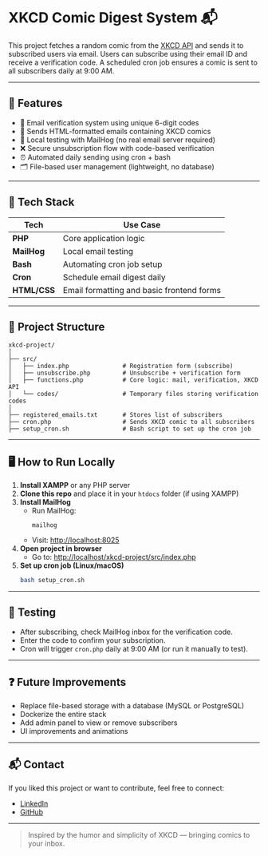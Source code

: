 # XKCD Comic Digest System 📬

This project fetches a random comic from the [XKCD API](https://xkcd.com/json.html) and sends it to subscribed users via email. Users can subscribe using their email ID and receive a verification code. A scheduled cron job ensures a comic is sent to all subscribers daily at 9:00 AM.

---

## 🚀 Features

- 🔐 Email verification system using unique 6-digit codes  
- 📩 Sends HTML-formatted emails containing XKCD comics  
- 💌 Local testing with MailHog (no real email server required)  
- ❌ Secure unsubscription flow with code-based verification  
- ⏰ Automated daily sending using cron + bash  
- 🗂️ File-based user management (lightweight, no database)

---

## 🧰 Tech Stack

| Tech              | Use Case                                  |
|-------------------|--------------------------------------------|
| **PHP**           | Core application logic                     |
| **MailHog**       | Local email testing                        |
| **Bash**          | Automating cron job setup                  |
| **Cron**          | Schedule email digest daily                |
| **HTML/CSS**      | Email formatting and basic frontend forms  |

---

## 📁 Project Structure

```
xkcd-project/
│
├── src/
│   ├── index.php               # Registration form (subscribe)
│   ├── unsubscribe.php         # Unsubscribe + verification form
│   ├── functions.php           # Core logic: mail, verification, XKCD API
│   └── codes/                  # Temporary files storing verification codes
│
├── registered_emails.txt       # Stores list of subscribers
├── cron.php                    # Sends XKCD comic to all subscribers
├── setup_cron.sh               # Bash script to set up the cron job
```

---

## 🖥️ How to Run Locally

1. **Install XAMPP** or any PHP server
2. **Clone this repo** and place it in your `htdocs` folder (if using XAMPP)
3. **Install MailHog**  
   - Run MailHog:  
     ```
     mailhog
     ```
   - Visit: [http://localhost:8025](http://localhost:8025)
4. **Open project in browser**  
   - Go to: [http://localhost/xkcd-project/src/index.php](http://localhost/xkcd-project/src/index.php)
5. **Set up cron job (Linux/macOS)**  
   ```bash
   bash setup_cron.sh
   ```

---

## 🧪 Testing

- After subscribing, check MailHog inbox for the verification code.
- Enter the code to confirm your subscription.
- Cron will trigger `cron.php` daily at 9:00 AM (or run it manually to test).

---

## ❓ Future Improvements

- Replace file-based storage with a database (MySQL or PostgreSQL)
- Dockerize the entire stack
- Add admin panel to view or remove subscribers
- UI improvements and animations

---

## 📬 Contact

If you liked this project or want to contribute, feel free to connect:

- [LinkedIn](https://linkedin.com/in/snarip)
- [GitHub](https://github.com/thequantumn)

---

> Inspired by the humor and simplicity of XKCD — bringing comics to your inbox.
